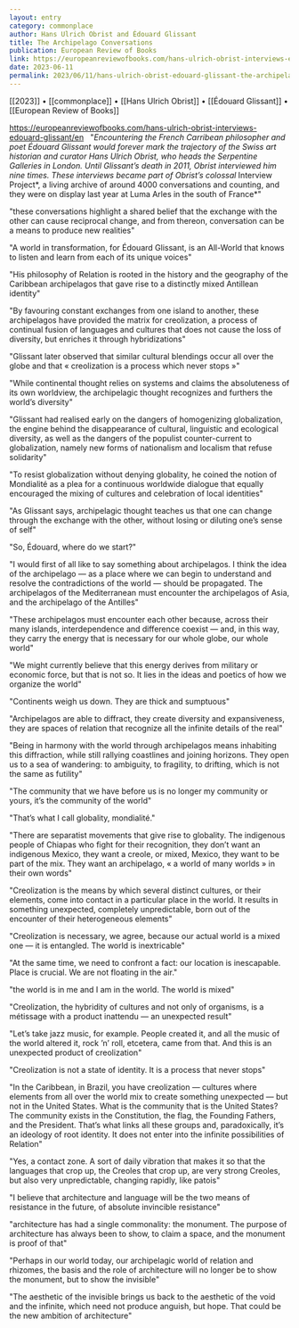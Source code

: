 ```yaml
---
layout: entry
category: commonplace
author: Hans Ulrich Obrist and Édouard Glissant
title: The Archipelago Conversations
publication: European Review of Books
link: https://europeanreviewofbooks.com/hans-ulrich-obrist-interviews-edouard-glissant/en
date: 2023-06-11
permalink: 2023/06/11/hans-ulrich-obrist-edouard-glissant-the-archipelago-conversations
---
```


[[2023]] • [[commonplace]] • [[Hans Ulrich Obrist]] • [[Édouard Glissant]] • [[European Review of Books]]

https://europeanreviewofbooks.com/hans-ulrich-obrist-interviews-edouard-glissant/en
 
"*Encountering the French Carribean philosopher and poet Édouard Glissant would forever mark the trajectory of the Swiss art historian and curator Hans Ulrich Obrist, who heads the Serpentine Galleries in London. Until Glissant’s death in 2011, Obrist interviewed him nine times. These interviews became part of Obrist’s colossal* Interview Project*, a living archive of around 4000 conversations and counting, and they were on display last year at Luma Arles in the south of France*"

"these conversations highlight a shared belief that the exchange with the other can cause reciprocal change, and from thereon, conversation can be a means to produce new realities"

"A world in transformation, for Édouard Glissant, is an All-World that knows to listen and learn from each of its unique voices"

"His philosophy of Relation is rooted in the history and the geography of the Caribbean archipelagos that gave rise to a distinctly mixed Antillean identity"

"By favouring constant exchanges from one island to another, these archipelagos have provided the matrix for creolization, a process of continual fusion of languages and cultures that does not cause the loss of diversity, but enriches it through hybridizations"

"Glissant later observed that similar cultural blendings occur all over the globe and that « creolization is a process which never stops »"

"While continental thought relies on systems and claims the absoluteness of its own worldview, the archipelagic thought recognizes and furthers the world’s diversity"

"Glissant had realised early on the dangers of homogenizing globalization, the engine behind the disappearance of cultural, linguistic and ecological diversity, as well as the dangers of the populist counter-current to globalization, namely new forms of nationalism and localism that refuse solidarity"

"To resist globalization without denying globality, he coined the notion of Mondialité as a plea for a continuous worldwide dialogue that equally encouraged the mixing of cultures and celebration of local identities"

"As Glissant says, archipelagic thought teaches us that one can change through the exchange with the other, without losing or diluting one’s sense of self"

"So, Édouard, where do we start?"

"I would first of all like to say something about archipelagos. I think the idea of the archipelago — as a place where we can begin to understand and resolve the contradictions of the world — should be propagated. The archipelagos of the Mediterranean must encounter the archipelagos of Asia, and the archipelago of the Antilles"

"These archipelagos must encounter each other because, across their many islands, interdependence and difference coexist — and, in this way, they carry the energy that is necessary for our whole globe, our whole world"

"We might currently believe that this energy derives from military or economic force, but that is not so. It lies in the ideas and poetics of how we organize the world"

"Continents weigh us down. They are thick and sumptuous"

"Archipelagos are able to diffract, they create diversity and expansiveness, they are spaces of relation that recognize all the infinite details of the real"

"Being in harmony with the world through archipelagos means inhabiting this diffraction, while still rallying coastlines and joining horizons. They open us to a sea of wandering: to ambiguity, to fragility, to drifting, which is not the same as futility"

"The community that we have before us is no longer my community or yours, it’s the community of the world"

"That’s what I call globality, mondialité."

"There are separatist movements that give rise to globality. The indigenous people of Chiapas who fight for their recognition, they don’t want an indigenous Mexico, they want a creole, or mixed, Mexico, they want to be part of the mix. They want an archipelago, « a world of many worlds » in their own words"

"Creolization is the means by which several distinct cultures, or their elements, come into contact in a particular place in the world. It results in something unexpected, completely unpredictable, born out of the encounter of their heterogeneous elements"

"Creolization is necessary, we agree, because our actual world is a mixed one — it is entangled. The world is inextricable"

"At the same time, we need to confront a fact: our location is inescapable. Place is crucial. We are not floating in the air."

"the world is in me and I am in the world. The world is mixed"

"Creolization, the hybridity of cultures and not only of organisms, is a métissage with a product inattendu — an unexpected result"

"Let’s take jazz music, for example. People created it, and all the music of the world altered it, rock ’n’ roll, etcetera, came from that. And this is an unexpected product of creolization"

"Creolization is not a state of identity. It is a process that never stops"

"In the Caribbean, in Brazil, you have creolization — cultures where elements from all over the world mix to create something unexpected — but not in the United States. What is the community that is the United States? The community exists in the Constitution, the flag, the Founding Fathers, and the President. That’s what links all these groups and, paradoxically, it’s an ideology of root identity. It does not enter into the infinite possibilities of Relation"

"Yes, a contact zone. A sort of daily vibration that makes it so that the languages that crop up, the Creoles that crop up, are very strong Creoles, but also very unpredictable, changing rapidly, like patois"

"I believe that architecture and language will be the two means of resistance in the future, of absolute invincible resistance"

"architecture has had a single commonality: the monument. The purpose of architecture has always been to show, to claim a space, and the monument is proof of that"

"Perhaps in our world today, our archipelagic world of relation and rhizomes, the basis and the role of architecture will no longer be to show the monument, but to show the invisible"

"The aesthetic of the invisible brings us back to the aesthetic of the void and the infinite, which need not produce anguish, but hope. That could be the new ambition of architecture"
